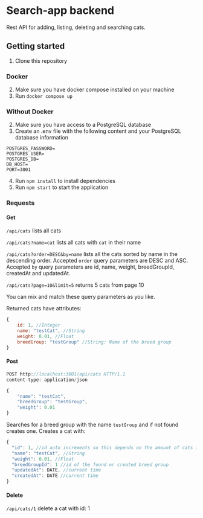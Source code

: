 # Search-app backend

Rest API for adding, listing, deleting and searching cats.

## Getting started

1. Clone this repository

### Docker
2. Make sure you have docker compose installed on your machine
3. Run `docker compose up`

### Without Docker
2. Make sure you have access to a PostgreSQL database
3. Create an .env file with the following content and your PostgreSQL database information
```
POSTGRES_PASSWORD=
POSTGRES_USER=
POSTGRES_DB=
DB_HOST=
PORT=3001
```
4. Run `npm install` to install dependencies
5. Run `npm start` to start the application

### Requests

#### Get
`/api/cats` lists all cats

`/api/cats?name=cat` lists all cats with `cat` in their name

`/api/cats?order=DESC&by=name` lists all the cats sorted by name in the descending order.
Accepted `order` query parameters are DESC and ASC. Accepted `by` query parameters are id, name, weight, breedGroupId, createdAt and updatedAt.

`/api/cats?page=10&limit=5` returns 5 cats from page 10

You can mix and match these query parameters as you like.

Returned cats have attributes: 
```javascript
{
    id: 1, //Integer
    name: "testCat", //String
    weight: 0.01, //Float
    breedGroup: "testGroup" //String: Name of the breed group 
}
```
#### Post

```javascript
POST http://localhost:3001/api/cats HTTP/1.1
content-type: application/json

{
    "name": "testCat",
    "breedGroup": "testGroup",
    "weight": 0.01
}
```

Searches for a breed group with the name `testGroup` and if not found creates one.
Creates a cat with:

```javascript
{
  "id": 1, //id auto increments so this depends on the amount of cats in the database 
  "name": "testCat", //String
  "weight": 0.01, //Float
  "breedGroupId": 1 //id of the found or created breed group
  "updatedAt": DATE, //current time
  "createdAt": DATE //current time
}
```

#### Delete

`/api/cats/1` delete a cat with id: 1



